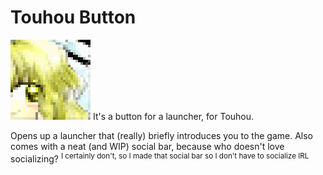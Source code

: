 # Touhou Button
![icon](https://github.com/a-soulspark/TouhouButton/blob/main/icon.png) It's a button for a launcher, for Touhou.

Opens up a launcher that (really) briefly introduces you to the game.
Also comes with a neat (and WIP) social bar, because who doesn't love socializing?
<sup>I certainly don't, so I made that social bar so I don't have to socialize IRL</sup>